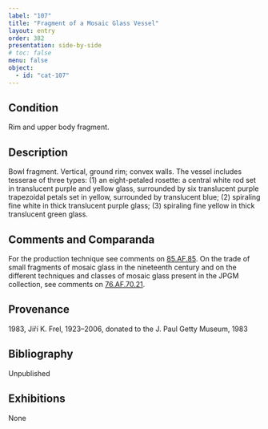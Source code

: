 ```yaml
---
label: "107"
title: "Fragment of a Mosaic Glass Vessel"
layout: entry
order: 382
presentation: side-by-side
# toc: false
menu: false
object:
  - id: "cat-107"
---
```


## Condition

Rim and upper body fragment.

## Description

Bowl fragment. Vertical, ground rim; convex walls. The vessel includes tesserae of three types: (1) an eight-petaled rosette: a central white rod set in translucent purple and yellow glass, surrounded by six translucent purple trapezoidal petals set in yellow, surrounded by translucent blue; (2) spiraling fine white in thick translucent purple glass; (3) spiraling fine yellow in thick translucent green glass.

## Comments and Comparanda

For the production technique see comments on [85.AF.85](#cat). On the trade of small fragments of mosaic glass in the nineteenth century and on the different techniques and classes of mosaic glass present in the JPGM collection, see comments on [76.AF.70.21](#cat).

## Provenance

1983, Jiří K. Frel, 1923–2006, donated to the J. Paul Getty Museum, 1983

## Bibliography

Unpublished

## Exhibitions

None
